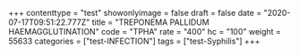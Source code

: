 +++
contenttype = "test"
showonlyimage = false
draft = false
date = "2020-07-17T09:51:22.777Z"
title = "TREPONEMA PALLIDUM HAEMAGGLUTINATION"
code = "TPHA"
rate = "400"
hc = "100"
weight = 55633
categories = ["test-INFECTION"]
tags = ["test-Syphilis"]
+++

